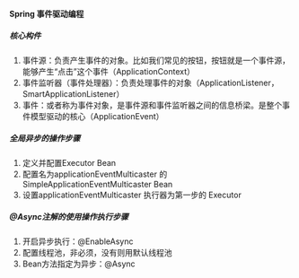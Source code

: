 #### Spring 事件驱动编程
##### 核心构件
1. 事件源：负责产生事件的对象。比如我们常见的按钮，按钮就是一个事件源，能够产生“点击”这个事件（ApplicationContext）
2. 事件监听器（事件处理器）：负责处理事件的对象（ApplicationListener<E>， SmartApplicationListener）
3. 事件：或者称为事件对象，是事件源和事件监听器之间的信息桥梁。是整个事件模型驱动的核心（ApplicationEvent）

##### 全局异步的操作步骤
1. 定义并配置Executor Bean
2. 配置名为applicationEventMulticaster 的 SimpleApplicationEventMulticaster Bean
3. 设置applicationEventMulticaster 执行器为第一步的 Executor

##### @Async注解的使用操作执行步骤
1. 开启异步执行：@EnableAsync
2. 配置线程池，非必须，没有则用默认线程池
3. Bean方法指定为异步：@Async